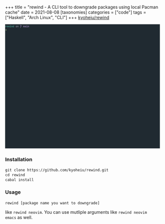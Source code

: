 +++
title = "rewind - A CLI tool to downgrade packages using local Pacman cache"
date = 2021-08-08
[taxonomies]
categories = ["code"]
tags = ["Haskell", "Arch Linux", "CLI"]
+++
[kyoheiu/rewind](https://github.com/kyoheiu/rewind)

![gif](sample.gif)

### Installation
```
git clone https://github.com/kyoheiu/rewind.git
cd rewind
cabal install
```

### Usage
```
rewind [package name you want to downgrade]
```
like `rewind neovim`.
You can use mutliple arguments like `rewind neovim emacs` as well.

